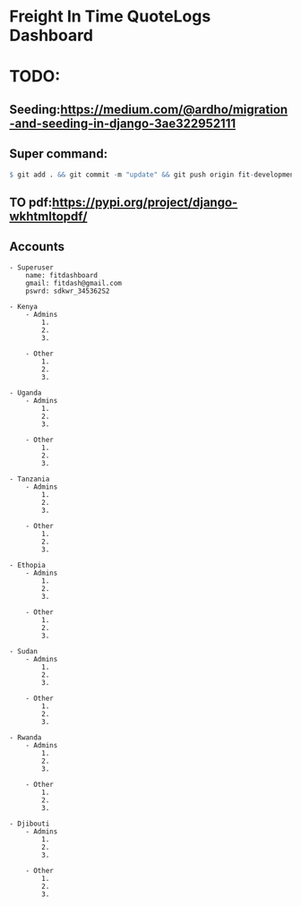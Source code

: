 
# Freight In Time QuoteLogs Dashboard

# TODO:



## Seeding:https://medium.com/@ardho/migration-and-seeding-in-django-3ae322952111

## Super command:  

```r
$ git add . && git commit -m "update" && git push origin fit-development  && git switch main && git merge fit-development && git push origin main && git switch fit-development
```


## TO pdf:https://pypi.org/project/django-wkhtmltopdf/

## Accounts
    - Superuser
        name: fitdashboard
        gmail: fitdash@gmail.com
        pswrd: sdkwr_345362S2
    
    - Kenya
        - Admins
            1.
            2.
            3.
        
        - Other
            1.
            2.
            3.
    
    - Uganda
        - Admins
            1.
            2.
            3.
        
        - Other
            1.
            2.
            3.

    - Tanzania
        - Admins
            1.
            2.
            3.
        
        - Other
            1.
            2.
            3.

    - Ethopia
        - Admins
            1.
            2.
            3.
        
        - Other
            1.
            2.
            3.
    
    - Sudan
        - Admins
            1.
            2.
            3.
        
        - Other
            1.
            2.
            3.

    - Rwanda
        - Admins
            1.
            2.
            3.
        
        - Other
            1.
            2.
            3.

    - Djibouti
        - Admins
            1.
            2.
            3.
        
        - Other
            1.
            2.
            3.